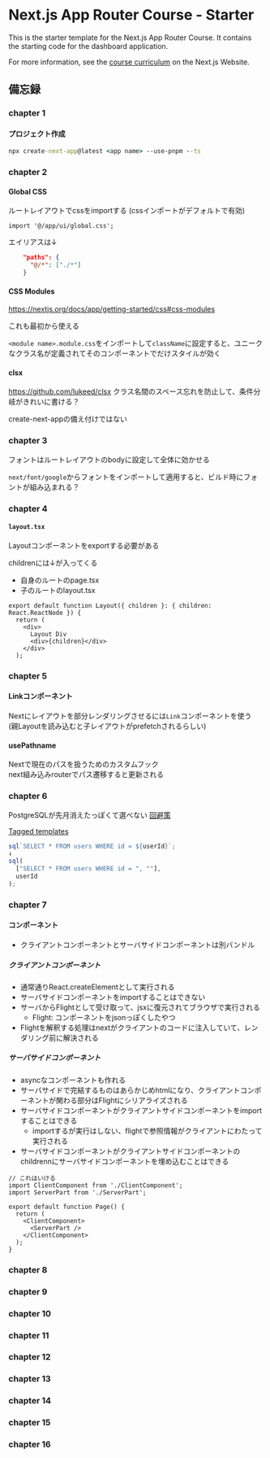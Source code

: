 # Next.js App Router Course - Starter

This is the starter template for the Next.js App Router Course. It contains the starting code for the dashboard application.

For more information, see the [course curriculum](https://nextjs.org/learn) on the Next.js Website.

## 備忘録

### chapter 1

#### プロジェクト作成

``` cmd
npx create-next-app@latest <app name> --use-pnpm --ts
```

### chapter 2

#### Global CSS

ルートレイアウトでcssをimportする
(cssインポートがデフォルトで有効)

``` tsx title="app/layout.tsx"
import '@/app/ui/global.css';
```

エイリアスは↓

```json title="tsconfig.json"
    "paths": {
      "@/*": ["./*"]
    }
```

#### CSS Modules

<https://nextjs.org/docs/app/getting-started/css#css-modules>

これも最初から使える

`<module name>.module.css`をインポートして`className`に設定すると、ユニークなクラス名が定義されてそのコンポーネントでだけスタイルが効く

#### clsx

<https://github.com/lukeed/clsx>
クラス名間のスペース忘れを防止して、条件分岐がきれいに書ける？

create-next-appの備え付けではない

### chapter 3

フォントはルートレイアウトのbodyに設定して全体に効かせる

`next/font/google`からフォントをインポートして適用すると、ビルド時にフォントが組み込まれる？

### chapter 4

#### `layout.tsx`

Layoutコンポーネントをexportする必要がある

childrenには↓が入ってくる

- 自身のルートのpage.tsx
- 子のルートのlayout.tsx

``` tsx
export default function Layout({ children }: { children: React.ReactNode }) {
  return (
    <div>
      Layout Div
      <div>{children}</div>
    </div>
  );
```

### chapter 5

#### Linkコンポーネント

Nextにレイアウトを部分レンダリングさせるには`Link`コンポーネントを使う  
(親Layoutを読み込むと子レイアウトがprefetchされるらしい)

#### usePathname

Nextで現在のパスを扱うためのカスタムフック  
next組み込みrouterでパス遷移すると更新される

### chapter 6

PostgreSQLが先月消えたっぽくて選べない
[回避策](https://github.com/vercel/next-learn/issues/951)

[Tagged templates](https://developer.mozilla.org/en-US/docs/Web/JavaScript/Reference/Template_literals#tagged_templates)

```ts
sql`SELECT * FROM users WHERE id = ${userId}`;
↓
sql(
  ["SELECT * FROM users WHERE id = ", ""],
  userId
);
```

### chapter 7

#### コンポーネント

- クライアントコンポーネントとサーバサイドコンポーネントは別バンドル

##### クライアントコンポーネント

- 通常通りReact.createElementとして実行される
- サーバサイドコンポーネントをimportすることはできない
- サーバからFlightとして受け取って、jsxに復元されてブラウザで実行される
  - Flight: コンポーネントをjsonっぽくしたやつ
- Flightを解釈する処理はnextがクライアントのコードに注入していて、レンダリング前に解決される

##### サーバサイドコンポーネント

- asyncなコンポーネントも作れる
- サーバサイドで完結するものはあらかじめhtmlになり、クライアントコンポーネントが関わる部分はFlightにシリアライズされる
- サーバサイドコンポーネントがクライアントサイドコンポーネントをimportすることはできる
  - importするが実行はしない、flightで参照情報がクライアントにわたって実行される
- サーバサイドコンポーネントがクライアントサイドコンポーネントのchildrennにサーバサイドコンポーネントを埋め込むことはできる

```tsx
// これはいける
import ClientComponent from './ClientComponent';
import ServerPart from './ServerPart';

export default function Page() {
  return (
    <ClientComponent>
      <ServerPart />
    </ClientComponent>
  );
}
```

### chapter 8

### chapter 9

### chapter 10

### chapter 11

### chapter 12

### chapter 13

### chapter 14

### chapter 15

### chapter 16
